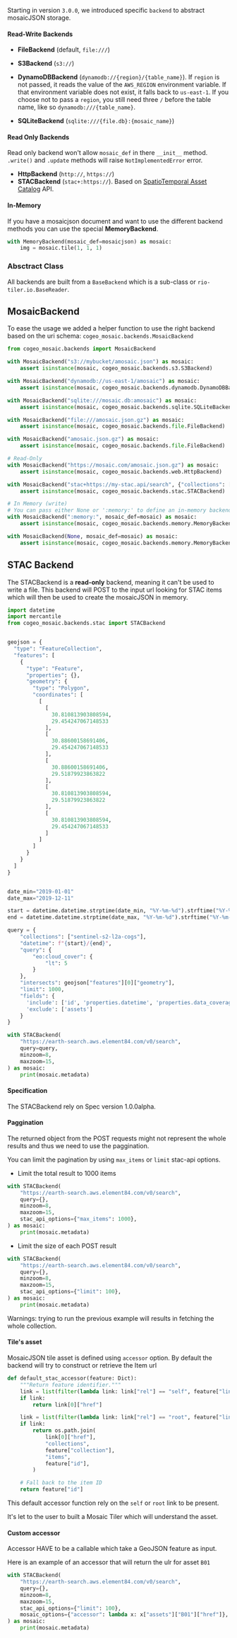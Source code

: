 

Starting in version `3.0.0`, we introduced specific `backend` to abstract mosaicJSON storage.

#### Read-Write Backends

- **FileBackend** (default, `file:///`)

- **S3Backend** (`s3://`)

- **DynamoDBBackend** (`dynamodb://{region}/{table_name}`). If `region` is not passed, it reads the value of the `AWS_REGION` environment variable. If that environment variable does not exist, it falls back to `us-east-1`. If you choose not to pass a `region`, you still need three `/` before the table name, like so `dynamodb:///{table_name}`.

- **SQLiteBackend** (`sqlite:///{file.db}:{mosaic_name}`)

#### Read Only Backends

Read only backend won't allow `mosaic_def` in there `__init__` method. `.write()` and `.update` methods will raise `NotImplementedError` error.

- **HttpBackend** (`http://`, `https://`)
- **STACBackend** (`stac+:https://`). Based on [SpatioTemporal Asset Catalog](https://github.com/radiantearth/stac-spec) API.

#### In-Memory

If you have a mosaicjson document and want to use the different backend methods you can use the special **MemoryBackend**.

```python
with MemoryBackend(mosaic_def=mosaicjson) as mosaic:
    img = mosaic.tile(1, 1, 1)
```

### Absctract Class

All backends are built from a `BaseBackend` which is a sub-class or `rio-tiler.io.BaseReader`.

## MosaicBackend

To ease the usage we added a helper function to use the right backend based on the uri schema: `cogeo_mosaic.backends.MosaicBackend`

```python
from cogeo_mosaic.backends import MosaicBackend

with MosaicBackend("s3://mybucket/amosaic.json") as mosaic:
    assert isinstance(mosaic, cogeo_mosaic.backends.s3.S3Backend)

with MosaicBackend("dynamodb://us-east-1/amosaic") as mosaic:
    assert isinstance(mosaic, cogeo_mosaic.backends.dynamodb.DynamoDBBackend)

with MosaicBackend("sqlite:///mosaic.db:amosaic") as mosaic:
    assert isinstance(mosaic, cogeo_mosaic.backends.sqlite.SQLiteBackend)

with MosaicBackend("file:///amosaic.json.gz") as mosaic:
    assert isinstance(mosaic, cogeo_mosaic.backends.file.FileBackend)

with MosaicBackend("amosaic.json.gz") as mosaic:
    assert isinstance(mosaic, cogeo_mosaic.backends.file.FileBackend)

# Read-Only
with MosaicBackend("https://mosaic.com/amosaic.json.gz") as mosaic:
    assert isinstance(mosaic, cogeo_mosaic.backends.web.HttpBackend)

with MosaicBackend("stac+https://my-stac.api/search", {"collections": ["satellite"]}, 10, 12) as mosaic:
    assert isinstance(mosaic, cogeo_mosaic.backends.stac.STACBackend)

# In Memory (write)
# You can pass either None or ':memory:' to define an in-memory backend
with MosaicBackend(":memory:", mosaic_def=mosaic) as mosaic:
    assert isinstance(mosaic, cogeo_mosaic.backends.memory.MemoryBackend)

with MosaicBackend(None, mosaic_def=mosaic) as mosaic:
    assert isinstance(mosaic, cogeo_mosaic.backends.memory.MemoryBackend)
```

## STAC Backend

The STACBackend is a **read-only** backend, meaning it can't be used to write a file. This backend will POST to the input url looking for STAC items which will then be used to create the mosaicJSON in memory.

```python
import datetime
import mercantile
from cogeo_mosaic.backends.stac import STACBackend


geojson = {
  "type": "FeatureCollection",
  "features": [
    {
      "type": "Feature",
      "properties": {},
      "geometry": {
        "type": "Polygon",
        "coordinates": [
          [
            [
              30.810813903808594,
              29.454247067148533
            ],
            [
              30.88600158691406,
              29.454247067148533
            ],
            [
              30.88600158691406,
              29.51879923863822
            ],
            [
              30.810813903808594,
              29.51879923863822
            ],
            [
              30.810813903808594,
              29.454247067148533
            ]
          ]
        ]
      }
    }
  ]
}


date_min="2019-01-01"
date_max="2019-12-11"

start = datetime.datetime.strptime(date_min, "%Y-%m-%d").strftime("%Y-%m-%dT00:00:00Z")
end = datetime.datetime.strptime(date_max, "%Y-%m-%d").strftime("%Y-%m-%dT23:59:59Z")

query = {
    "collections": ["sentinel-s2-l2a-cogs"],
    "datetime": f"{start}/{end}",
    "query": {
        "eo:cloud_cover": {
            "lt": 5
        }
    },
    "intersects": geojson["features"][0]["geometry"],
    "limit": 1000,
    "fields": {
      'include': ['id', 'properties.datetime', 'properties.data_coverage'],
      'exclude': ['assets']
    }
}

with STACBackend(
    "https://earth-search.aws.element84.com/v0/search",
    query=query,
    minzoom=8,
    maxzoom=15,
) as mosaic:
    print(mosaic.metadata)
```

#### Specification

The STACBackend rely on Spec version 1.0.0alpha.

#### Paggination

The returned object from the POST requests might not represent the whole results and thus
we need to use the paggination.

You can limit the pagination by using `max_items` or `limit` stac-api options.

- Limit the total result to 1000 items

```python
with STACBackend(
    "https://earth-search.aws.element84.com/v0/search",
    query={},
    minzoom=8,
    maxzoom=15,
    stac_api_options={"max_items": 1000},
) as mosaic:
    print(mosaic.metadata)
```

- Limit the size of each POST result

```python
with STACBackend(
    "https://earth-search.aws.element84.com/v0/search",
    query={},
    minzoom=8,
    maxzoom=15,
    stac_api_options={"limit": 100},
) as mosaic:
    print(mosaic.metadata)
```
Warnings: trying to run the previous example will results in fetching the whole collection.


#### Tile's asset

MosaicJSON tile asset is defined using `accessor` option. By default the backend will try to construct or retrieve the Item url

```python
def default_stac_accessor(feature: Dict):
    """Return feature identifier."""
    link = list(filter(lambda link: link["rel"] == "self", feature["links"]))
    if link:
        return link[0]["href"]

    link = list(filter(lambda link: link["rel"] == "root", feature["links"]))
    if link:
        return os.path.join(
            link[0]["href"],
            "collections",
            feature["collection"],
            "items",
            feature["id"],
        )

    # Fall back to the item ID
    return feature["id"]
```

This default accessor function rely on the `self` or `root` link to be present.

It's let to the user to built a Mosaic Tiler which will understand the asset.

#### Custom accessor

Accessor HAVE to be a callable which take a GeoJSON feature as input.

Here is an example of an accessor that will return the ulr for asset `B01`

```python
with STACBackend(
    "https://earth-search.aws.element84.com/v0/search",
    query={},
    minzoom=8,
    maxzoom=15,
    stac_api_options={"limit": 100},
    mosaic_options={"accessor": lambda x: x["assets"]["B01"]["href"]},
) as mosaic:
    print(mosaic.metadata)
```
